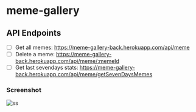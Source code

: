 # meme-gallery

## API Endpoints

- [ ] Get all memes: https://meme-gallery-back.herokuapp.com/api/meme
- [ ] Delete a meme: https://meme-gallery-back.herokuapp.com/api/meme/:memeId
- [ ] Get last sevendays stats: https://meme-gallery-back.herokuapp.com/api/meme/getSevenDaysMemes

### Screenshot

<img src='https://mir-s3-cdn-cf.behance.net/project_modules/max_1200/a13600126716729.6132e96ed56d8.png' alt='ss' />

